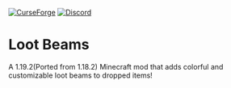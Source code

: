 [![CurseForge](https://img.shields.io/badge/CurseForge-Loot_Beams-orange)](https://www.curseforge.com/minecraft/mc-mods/loot-beams)
[![Discord](https://img.shields.io/discord/866808032699744306?color=5865F2&label=Discord)](https://discord.gg/ccFpzT5HVF)
# Loot Beams
A 1.19.2(Ported from 1.18.2) Minecraft mod that adds colorful and customizable loot beams to dropped items!
